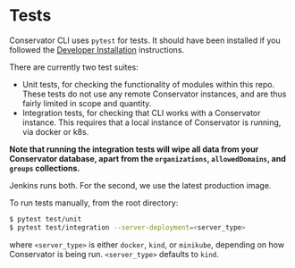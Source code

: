 # Tests

Conservator CLI uses `pytest` for tests. It should have been installed if you 
followed the [Developer Installation](https://flir.github.io/conservator-cli/usage/installation.html#developers) 
instructions.

There are currently two test suites:

 - Unit tests, for checking the functionality of modules within this repo. These
   tests do not use any remote Conservator instances, and are thus fairly limited
   in scope and quantity.
 - Integration tests, for checking that CLI works with a Conservator instance.
   This requires that a local instance of Conservator is running, via docker or k8s.

**Note that running the integration tests will wipe all data from your Conservator database, apart from the `organizations`, `allowedDomains`, and `groups` collections.**

Jenkins runs both. For the second, we use the latest production image.

To run tests manually, from the root directory:

```sh
$ pytest test/unit
$ pytest test/integration --server-deployment=<server_type>
```

where `<server_type>` is either `docker`, `kind`, or `minikube`, depending on how Conservator is being run. `<server_type>` defaults to `kind`.